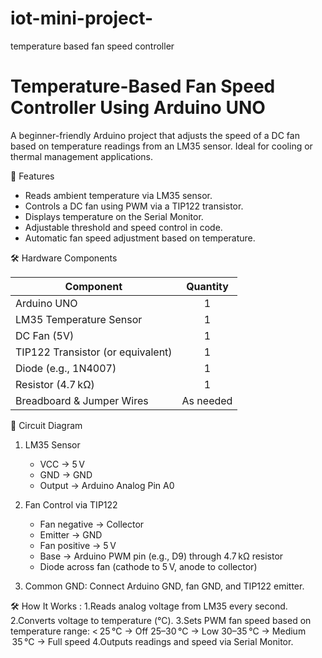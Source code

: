 # iot-mini-project-
temperature based fan speed controller
# Temperature-Based Fan Speed Controller Using Arduino UNO

A beginner-friendly Arduino project that adjusts the speed of a DC fan based on temperature readings from an LM35 sensor. Ideal for cooling or thermal management applications.

🧩 Features

- Reads ambient temperature via LM35 sensor.
- Controls a DC fan using PWM via a TIP122 transistor.
- Displays temperature on the Serial Monitor.
- Adjustable threshold and speed control in code.
- Automatic fan speed adjustment based on temperature.

 🛠️ Hardware Components

| Component         | Quantity |
|------------------|:--------:|
| Arduino UNO      | 1        |
| LM35 Temperature Sensor | 1 |
| DC Fan (5V)      | 1        |
| TIP122 Transistor (or equivalent) | 1 |
| Diode (e.g., 1N4007) | 1     |
| Resistor (4.7 kΩ) | 1       |
| Breadboard & Jumper Wires | As needed |

🔌 Circuit Diagram

1. LM35 Sensor 
   - VCC → 5 V  
   - GND → GND  
   - Output → Arduino Analog Pin A0  

2. Fan Control via TIP122
   - Fan negative → Collector  
   - Emitter → GND  
   - Fan positive → 5 V  
   - Base → Arduino PWM pin (e.g., D9) through 4.7 kΩ resistor  
   - Diode across fan (cathode to 5 V, anode to collector)

3. Common GND: Connect Arduino GND, fan GND, and TIP122 emitter.

🛠️ How It Works :
1.Reads analog voltage from LM35 every second.
2.Converts voltage to temperature (°C).
3.Sets PWM fan speed based on temperature range:
 < 25 °C → Off
 25–30 °C → Low
 30–35 °C → Medium
 35 °C → Full speed
4.Outputs readings and speed via Serial Monitor.
